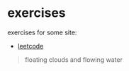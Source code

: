 # exercises
exercises for some site:
* [leetcode](http://leetcode.com/)   
> floating clouds and flowing water
